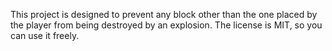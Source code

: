 This project is designed to prevent any block other than the one placed 
by the player from being destroyed by an explosion. 
The license is MIT, so you can use it freely.


